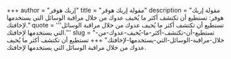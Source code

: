 +++
author = "إريك هوفر"
title = "مقولة إريك هوفر"
description = "مقولة إريك هوفر: تستطيع أن تكتشف أكثر ما يُخيف عدوك من خلال مراقبة الوسائل التي يستخدمها لإخافتك."
quote = '''تستطيع أن تكتشف أكثر ما يُخيف عدوك من خلال مراقبة الوسائل التي يستخدمها لإخافتك.'''
slug = "تستطيع-أن-تكتشف-أكثر-ما-يُخيف-عدوك-من-خلال-مراقبة-الوسائل-التي-يستخدمها-لإخافتك"
+++
تستطيع أن تكتشف أكثر ما يُخيف عدوك من خلال مراقبة الوسائل التي يستخدمها لإخافتك.
